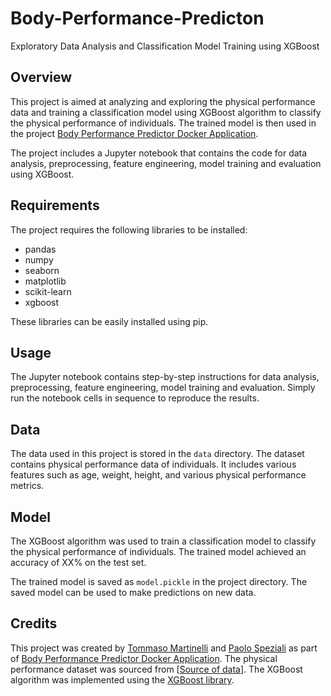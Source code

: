 # Body-Performance-Predicton

Exploratory Data Analysis and Classification Model Training using XGBoost

## Overview

This project is aimed at analyzing and exploring the physical performance data and training a classification model using XGBoost algorithm to classify the physical performance of individuals. The trained model is then used in the project [Body Performance Predictor Docker Application](https://github.com/plspeziali/VNCCProject).

The project includes a Jupyter notebook that contains the code for data analysis, preprocessing, feature engineering, model training and evaluation using XGBoost.

## Requirements

The project requires the following libraries to be installed:

- pandas
- numpy
- seaborn
- matplotlib
- scikit-learn
- xgboost

These libraries can be easily installed using pip.

## Usage

The Jupyter notebook contains step-by-step instructions for data analysis, preprocessing, feature engineering, model training and evaluation. Simply run the notebook cells in sequence to reproduce the results.

## Data

The data used in this project is stored in the `data` directory. The dataset contains physical performance data of individuals. It includes various features such as age, weight, height, and various physical performance metrics.

## Model

The XGBoost algorithm was used to train a classification model to classify the physical performance of individuals. The trained model achieved an accuracy of XX% on the test set.

The trained model is saved as `model.pickle` in the project directory. The saved model can be used to make predictions on new data.

## Credits

This project was created by [Tommaso Martinelli](https://github.com/tommasomartinelli) and [Paolo Speziali](https://github.com/plspeziali) as part of [Body Performance Predictor Docker Application](https://github.com/plspeziali/VNCCProject). The physical performance dataset was sourced from [[Source of data](https://www.kaggle.com/datasets/kukuroo3/body-performance-data)]. The XGBoost algorithm was implemented using the [XGBoost library](https://xgboost.readthedocs.io/en/latest/).
